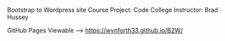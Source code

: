 Bootstrap to Wordpress site
Course Project: Code College
Instructor: Brad Hussey

GitHub Pages Viewable --> https://wynforth33.github.io/B2W/
